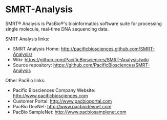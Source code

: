 SMRT-Analysis
=============

SMRT&reg; Analysis is PacBio&reg;'s bioinformatics software suite for processing single molecule, real-time DNA sequencing data.

SMRT Analysis links:
* SMRT Analysis Home: http://pacificbiosciences.github.com/SMRT-Analysis/
* Wiki: https://github.com/PacificBiosciences/SMRT-Analysis/wiki
* Source repository: https://github.com/PacificBiosciences/SMRT-Analysis

Other PacBio links:
* Pacific Biosciences Company Website: http://www.pacificbiosciences.com
* Customer Portal: http://www.pacbioportal.com
* PacBio DevNet: http://www.pacbiodevnet.com
* PacBio SampleNet: http://www.pacbiosamplenet.com

